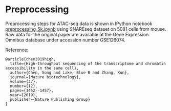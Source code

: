 # Preprocessing
Preprocessing steps for ATAC-seq data is shown in IPython notebook [preprocessing_5k.ipynb](https://github.com/elhaam/Alignment/blob/main/preprocessing/preprocessing_5k.ipynb) using SNAREseq dataset on 5081 cells from mouse. Raw data for the original paper are available at the Gene Expression Omnibus database under accession number GSE126074.

Reference:
```
@article{chen2019high,
  title={High-throughput sequencing of the transcriptome and chromatin accessibility in the same cell},
  author={Chen, Song and Lake, Blue B and Zhang, Kun},
  journal={Nature biotechnology},
  volume={37},
  number={12},
  pages={1452--1457},
  year={2019},
  publisher={Nature Publishing Group}
}
```
